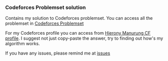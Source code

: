 ### Codeforces Problemset solution

Contains my solution to Codeforces problemset.
You can access all the problemset in [Codeforces Problemset](http://codeforces.com/problemset/)

For my Codeforces profile you can access from [Hierony Manurung CF profile](http://codeforces.com/profile/Drizlerz).
I suggest not just copy-paste the answer, try to finding out how's my algorithm works.

If you have any issues, please remind me at [issues](https://github.com/HieronyM/Programming---Code/issues)
